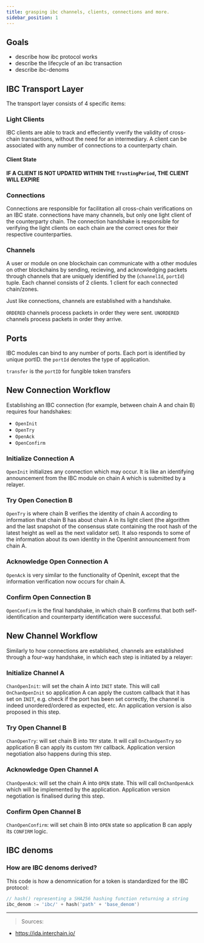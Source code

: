 ```yaml
---
title: grasping ibc channels, clients, connections and more.
sidebar_position: 1
---
```


## Goals 

- describe how ibc protocol works
- describe the lifecycle of an ibc transaction
- describe ibc-denoms

## IBC Transport Layer

The transport layer consists of 4 specific items:

### Light Clients
IBC clients are able to track and effeciently vverify the validity of cross-chain transactions, without the need for an intermediary. A client can be associated with any number of connections to a counterparty chain.

#### Client State

**IF A CLIENT IS NOT UPDATED WITHIN THE `TrustingPeriod`, THE CLIENT WILL EXPIRE**

### Connections
Connections are responsible for facilitation all cross-chain verifications on an IBC state. connections have many channels, but only one light client of the counterparty chain. The connection handshake is responsible for verifying the light clients on each chain are the correct ones for their respective counterparties.

### Channels
A user or module on one blockchain can communicate with a other modules on other blockchains by sending, recieving, and acknowledging packets through channels that are uniquely identified by the (`channelId`, `portId`) tuple. Each channel consists of 2 clients. 1 client for each connected chain/zones.

Just like connections, channels are established with a handshake.

`ORDERED` channels process packets in order they were sent.
`UNORDERED` channels process packets in order they arrive.

## Ports
IBC modules can bind to any number of ports. Each port is identified by unique portID. the `portId` denotes the type of application. 

`transfer` is the `portID` for fungible token transfers

## New Connection Workflow

Establishing an IBC connection (for example, between chain A and chain B) requires four handshakes:

- `OpenInit`
- `OpenTry`
- `OpenAck`
- `OpenConfirm`

### Initialize Connection A  
`OpenInit` initializes any connection which may occur. It is like an identifying announcement from the IBC module on chain A which is submitted by a relayer. 

### Try Open Conection B
`OpenTry` is where chain B verifies the identity of chain A according to information that chain B has about chain A in its light client (the algorithm and the last snapshot of the consensus state containing the root hash of the latest height as well as the next validator set). It also responds to some of the information about its own identity in the OpenInit announcement from chain A.

### Acknowledge Open Connection A
`OpenAck` is very similar to the functionality of OpenInit, except that the information verification now occurs for chain A.

### Confirm Open Connection B
`OpenConfirm` is the final handshake, in which chain B confirms that both self-identification and counterparty identification were successful.


## New Channel Workflow 
Similarly to how connections are established, channels are established through a four-way handshake, in which each step is initiated by a relayer:


### Initialize Channel A 
`ChanOpenInit`: will set the chain A into `INIT` state. This will call `OnChanOpenInit` so application A can apply the custom callback that it has set on `INIT`, e.g. check if the port has been set correctly, the channel is indeed unordered/ordered as expected, etc. An application version is also proposed in this step.

### Try Open Channel B

`ChanOpenTry`: will set chain B into `TRY` state. It will call `OnChanOpenTry` so application B can apply its custom `TRY` callback. Application version negotiation also happens during this step.

### Acknowledge Open Channel A

`ChanOpenAck`: will set the chain A into `OPEN` state. This will call `OnChanOpenAck` which will be implemented by the application. Application version negotiation is finalised during this step.

### Confirm Open Channel B

`ChanOpenConfirm`: will set chain B into `OPEN` state so application B can apply its `CONFIRM` logic.

## IBC denoms

### How are IBC denoms derived?
This code is how a denomnication for a token is standardized for the IBC protocol:
```go
// hash() representing a SHA256 hashing function returning a string
ibc_denom := 'ibc/' + hash('path' + 'base_denom')
```

___
> Sources:
* https://ida.interchain.io/
>